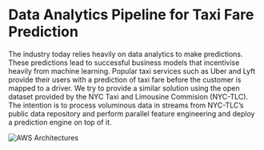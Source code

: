 # Data Analytics Pipeline for Taxi Fare Prediction

The industry today relies heavily on data analytics to make predictions. These predictions lead to successful business models that incentivise heavily from machine learning. Popular taxi services such as Uber and Lyft provide their users with a prediction of taxi fare before the customer is mapped to a driver. We try to provide a similar solution using the open dataset provided by the NYC Taxi and Limousine Commision (NYC-TLC). The intention is to process voluminous data in streams from NYC-TLC’s public data repository and perform parallel feature engineering and deploy a prediction engine on top of it.

![AWS Architectures](https://github.com/atambol/taxi-fare-prediction/blob/master/architecture.jpg?raw=true "architecture")
